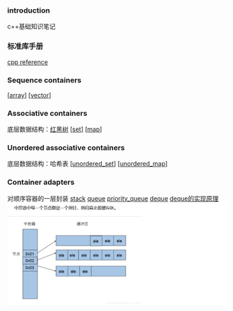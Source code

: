 ### introduction
c++基础知识笔记

### 标准库手册
[cpp reference](https://cppreference.com)


### Sequence containers
[[array]]
[[vector]]


### Associative containers
底层数据结构：[红黑树](https://www.cnblogs.com/crazymakercircle/p/16320430.html)
[[set]]
[[map]]

### Unordered associative containers
底层数据结构：哈希表
[[unordered_set]]
[[unordered_map]]


### Container adapters
对顺序容器的一层封装
[stack](https://cppreference.com/w/cpp/container/stack.html)
[queue](https://cppreference.com/w/cpp/container/queue.html)
[priority_queue](https://cppreference.com/w/cpp/container/priority_queue.html)
[deque](https://cppreference.com/w/cpp/container/deque.html)
[deque的实现原理](https://blog.csdn.net/qq_21989927/article/details/109403054)
![alt text](image-6.png)


[//begin]: # "Autogenerated link references for markdown compatibility"
[array]: array.md "cpp/array"
[vector]: vector.md "cpp/vector"
[set]: set.md "cpp/set"
[map]: map.md "cpp/map"
[unordered_set]: unordered_set.md "cpp/unordered_set"
[unordered_map]: unordered_map.md "cpp/unordered_map"
[//end]: # "Autogenerated link references"